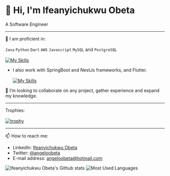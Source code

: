 # 👋 Hi, I'm Ifeanyichukwu Obeta
A Software Engineer
__________________________________________________________________________________________________________________________________________________________

🌱 I am proficient in:\
\
`Java` `Python` `Dart` `AWS` `Javascript` `MySQL` and `PostgreSQL`\
\
[![My Skills](https://skillicons.dev/icons?i=java,python,dart,aws,js,mysql,postgresql,mongodb,postman)](https://skillicons.dev)


- I also work with SpringBoot and NestJs frameworks, and Flutter. \
\
[![My Skills](https://skillicons.dev/icons?i=spring,nestjs,flutter)](https://skillicons.dev)
 
 💞️ I’m looking to collaborate on any project, gather experience and expand my knowledge.
 
 ----------------------------------------------------------------------------------------------------------------------------------------------------------
 Trophies:\
 \
 [![trophy](https://github-profile-trophy.vercel.app/?username=angeloobeta&theme=nord)](https://github.com/angeloobeta/github-profile-trophy)
 __________________________________________________________________________________________________________________________________________________________
 📫 How to reach me:
 - LinkedIn: [Ifeanyichukwu Obeta](https://linkedin.com/in/ifeanyichukwuobeta)
 - Twitter: [@angeloobeta](https://twitter.com/angeloobeta)
 - E-mail address: [angeloobeta@hotmail.com](angeloobeta@hotmail.com)

 ![Ifeanyichukwu Obeta's Github stats](https://github-readme-stats.vercel.app/api?username=angeloobeta&theme=highcontrast&show_icons=true&count_private=true&bg_color=00008B&title_color=ADD8E6&icon_color=ADD8E6&text_color=FFFFFF)
 ![Most Used Languages](https://github-readme-stats.vercel.app/api/top-langs/?username=angeloobeta&layout=compact&langs_count=6&theme=dark&w_color=00008B&title_color=ADD8E6&text_color=FFFFFF&card_width=300)
<!---
angeloobeta/angeloobeta is a ✨ special ✨ repository because its `README.md` (this file) appears on your GitHub profile.
You can click the Preview link to take a look at your changes.
--->
